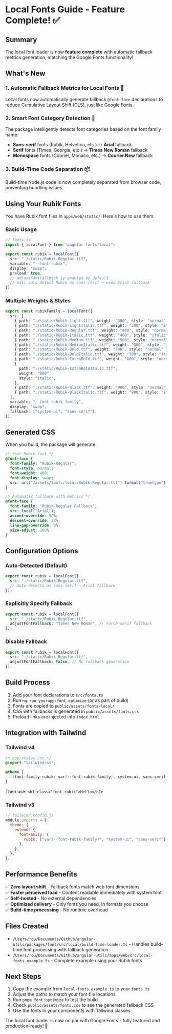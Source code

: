 # Local Fonts Guide - Feature Complete! ✅

## Summary

The local font loader is now **feature complete** with automatic fallback metrics generation, matching the Google Fonts functionality!

## What's New

### 1. **Automatic Fallback Metrics for Local Fonts** 🎯

Local fonts now automatically generate fallback `@font-face` declarations to reduce Cumulative Layout Shift (CLS), just like Google Fonts.

### 2. **Smart Font Category Detection** 🧠

The package intelligently detects font categories based on the font family name:

- **Sans-serif** fonts (Rubik, Helvetica, etc.) → **Arial** fallback
- **Serif** fonts (Times, Georgia, etc.) → **Times New Roman** fallback
- **Monospace** fonts (Courier, Monaco, etc.) → **Courier New** fallback

### 3. **Build-Time Code Separation** 📦

Build-time Node.js code is now completely separated from browser code, preventing bundling issues.

## Using Your Rubik Fonts

You have Rubik font files in `apps/web/static/`. Here's how to use them:

### Basic Usage

```typescript
// fonts.ts
import { localFont } from "angular-fonts/local";

export const rubik = localFont({
  src: "./static/Rubik-Regular.ttf",
  variable: "--font-rubik",
  display: "swap",
  preload: true,
  // adjustFontFallback is enabled by default
  // Will auto-detect Rubik as sans-serif → uses Arial fallback
});
```

### Multiple Weights & Styles

```typescript
export const rubikFamily = localFont({
  src: [
    { path: "./static/Rubik-Light.ttf", weight: "300", style: "normal" },
    { path: "./static/Rubik-LightItalic.ttf", weight: "300", style: "italic" },
    { path: "./static/Rubik-Regular.ttf", weight: "400", style: "normal" },
    { path: "./static/Rubik-Italic.ttf", weight: "400", style: "italic" },
    { path: "./static/Rubik-Medium.ttf", weight: "500", style: "normal" },
    { path: "./static/Rubik-MediumItalic.ttf", weight: "500", style: "italic" },
    { path: "./static/Rubik-Bold.ttf", weight: "700", style: "normal" },
    { path: "./static/Rubik-BoldItalic.ttf", weight: "700", style: "italic" },
    { path: "./static/Rubik-ExtraBold.ttf", weight: "800", style: "normal" },
    {
      path: "./static/Rubik-ExtraBoldItalic.ttf",
      weight: "800",
      style: "italic",
    },
    { path: "./static/Rubik-Black.ttf", weight: "900", style: "normal" },
    { path: "./static/Rubik-BlackItalic.ttf", weight: "900", style: "italic" },
  ],
  variable: "--font-rubik-family",
  display: "swap",
  fallback: ["system-ui", "sans-serif"],
});
```

## Generated CSS

When you build, the package will generate:

```css
/* Your Rubik font */
@font-face {
  font-family: "Rubik-Regular";
  font-style: normal;
  font-weight: 400;
  font-display: swap;
  src: url("/assets/fonts/local/Rubik-Regular.ttf") format("truetype");
}

/* Automatic fallback with metrics */
@font-face {
  font-family: "Rubik-Regular Fallback";
  src: local("Arial");
  ascent-override: 90%;
  descent-override: 22%;
  line-gap-override: 0%;
  size-adjust: 100%;
}
```

## Configuration Options

### Auto-Detected (Default)

```typescript
export const rubik = localFont({
  src: "./static/Rubik-Regular.ttf",
  // Auto-detects as sans-serif → Arial fallback
});
```

### Explicitly Specify Fallback

```typescript
export const rubik = localFont({
  src: "./static/Rubik-Regular.ttf",
  adjustFontFallback: "Times New Roman", // Force serif fallback
});
```

### Disable Fallback

```typescript
export const rubik = localFont({
  src: "./static/Rubik-Regular.ttf",
  adjustFontFallback: false, // No fallback generation
});
```

## Build Process

1. Add your font declarations to `src/fonts.ts`
2. Run `ng run yourapp:font-optimize` (or as part of build)
3. Fonts are copied to `public/assets/fonts/local/`
4. CSS with fallbacks is generated in `public/assets/fonts.css`
5. Preload links are injected into `index.html`

## Integration with Tailwind

### Tailwind v4

```css
/* app/styles.css */
@import "tailwindcss";

@theme {
  --font-family-rubik: var(--font-rubik-family), system-ui, sans-serif;
}
```

Then use: `<h1 class="font-rubik">Hello</h1>`

### Tailwind v3

```javascript
// tailwind.config.js
module.exports = {
  theme: {
    extend: {
      fontFamily: {
        rubik: ["var(--font-rubik-family)", "system-ui", "sans-serif"],
      },
    },
  },
};
```

## Performance Benefits

✅ **Zero layout shift** - Fallback fonts match web font dimensions  
✅ **Faster perceived load** - Content readable immediately with system font  
✅ **Self-hosted** - No external dependencies  
✅ **Optimized delivery** - Only fonts you need, in formats you choose  
✅ **Build-time processing** - No runtime overhead

## Files Created

- `/Users/rou/Documents/Github/angular-utils/packages/font/src/local/build-time-loader.ts` - Handles build-time font processing with fallback generation
- `/Users/rou/Documents/Github/angular-utils/apps/web/src/local-fonts.example.ts` - Complete example using your Rubik fonts

## Next Steps

1. Copy the example from `local-fonts.example.ts` to your `fonts.ts`
2. Adjust the paths to match your font file locations
3. Run `pnpm font:optimize` to test the build
4. Check `public/assets/fonts.css` to see the generated fallback CSS
5. Use the fonts in your components with Tailwind classes

The local font loader is now on par with Google Fonts - fully featured and production-ready! 🚀
